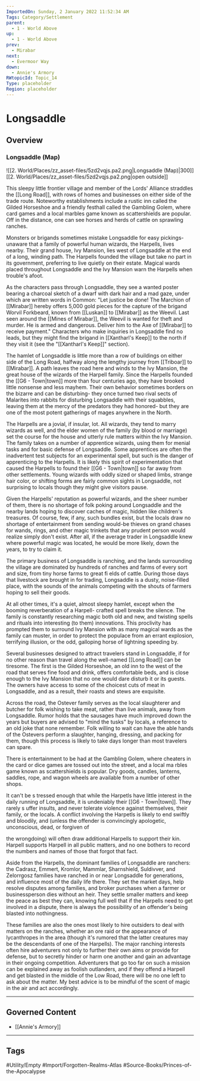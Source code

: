 ```yaml
---
ImportedOn: Sunday, 2 January 2022 11:52:34 AM
Tags: Category/Settlement
parent:
  - 1 - World Above
up:
  - 1 - World Above
prev:
  - Mirabar
next:
  - Evermoor Way
down:
  - Annie's Armory
RWtopicId: Topic_14
Type: placeholder
Region: placeholder
---
```

# Longsaddle
## Overview
### Longsaddle (Map)
![[2. World/Places/zz_asset-files/5zd2vqjs.pa2.png|Longsaddle (Map)|300]]
[[2. World/Places/zz_asset-files/5zd2vqjs.pa2.png|open outside]]

This sleepy little frontier village and member of the Lords' Alliance straddles the [[Long Road]], with rows of homes and businesses on either side of the trade route. Noteworthy establishments include a rustic inn called the Gilded Horseshoe and a friendly festhall called the Gambling Golem, where card games and a local marbles game known as scattershields are popular. Off in the distance, one can see horses and herds of cattle on sprawling ranches.

Monsters or brigands sometimes mistake Longsaddle for easy pickings-unaware that a family of powerful human wizards, the Harpells, lives nearby. Their grand house, Ivy Mansion, lies west of Longsaddle at the end of a long, winding path. The Harpells founded the village but take no part in its government, preferring to live quietly on their estate. Magical wards placed throughout Longsaddle and the Ivy Mansion warn the Harpells when trouble's afoot.

As the characters pass through Longsaddle, they see a wanted poster bearing a charcoal sketch of a dwarf with dark hair and a mad gaze, under which are written words in Common: "Let justice be done! The Marchion of [[Mirabar]] hereby offers 5,000 gold pieces for the capture of the brigand Worvil Forkbeard, known from [[Luskan]] to [[Mirabar]] as the Weevil. Last seen around the [[Mines of Mirabar]], the Weevil is wanted for theft and murder. He is armed and dangerous. Deliver him to the Axe of [[Mirabar]] to receive payment." Characters who make inquiries in Longsaddle find no leads, but they might find the brigand in [[Xantharl's Keep]] to the north if they visit it (see the "[[Xantharl's Keep]]" section).

The hamlet of Longsaddle is little more than a row of buildings on either side of the Long Road, halfway along the lengthy journey from [[Triboar]] to [[Mirabar]]. A path leaves the road here and winds to the Ivy Mansion, the great house of the wizards of the Harpell family. Since the Harpells founded the [[G6 - Town|town]] more than four centuries ago, they have brooked little nonsense and less mayhem. Their own behavior sometimes borders on the bizarre and can be disturbing- they once turned two rival sects of Malarites into rabbits for disturbing Longsaddle with their squabbles, leaving them at the mercy of the predators they had honored- but they are one of the most potent gatherings of mages anywhere in the North.

The Harpells are a jovial, if insular, lot. All wizards, they tend to marry wizards as well, and the elder women of the family (by blood or marriage) set the course for the house and utterly rule matters within the Ivy Mansion. The family takes on a number of apprentice wizards, using them for menial tasks and for basic defense of Longsaddle. Some apprentices are often the inadvertent test subjects for an experimental spell, but such is the danger of apprenticing to the Harpells. It is likely this spirit of experimentation that caused the Harpells to found their [[G6 - Town|town]] so far away from other settlements. Young wizards with oddly sized or shaped limbs, strange hair color, or shifting forms are fairly common sights in Longsaddle, not surprising to locals though they might give visitors pause.

Given the Harpells' reputation as powerful wizards, and the sheer number of them, there is no shortage of folk poking around Longsaddle and the nearby lands hoping to discover caches of magic, hidden like children's treasures. Of course, few, if any, such bundles exist, but the locals draw no shortage of entertainment from sending would-be thieves on grand chases for wands, rings, and other magic trinkets that any prudent person would realize simply don't exist. After all, if the average trader in Longsaddle knew where powerful magic was located, he would be more likely, down the years, to try to claim it.

The primary business of Longsaddle is ranching, and the lands surrounding the village are dominated by hundreds of ranches and farms of every sort and size, from tiny horse farms to great fi elds of cattle. During those days that livestock are brought in for trading, Longsaddle is a dusty, noise-filled place, with the sounds of the animals competing with the shouts of farmers hoping to sell their goods.

At all other times, it's a quiet, almost sleepy hamlet, except when the booming reverberation of a Harpell- crafted spell breaks the silence. The family is constantly researching magic both old and new, and twisting spells and rituals into interesting (to them) innovations. This proclivity has prompted them to surround Ivy Mansion with as many magical wards as the family can muster, in order to protect the populace from an errant explosion, terrifying illusion, or the odd, galloping horse of lightning speeding by.

Several businesses designed to attract travelers stand in Longsaddle, if for no other reason than travel along the well-named [[Long Road]] can be tiresome. The first is the Gilded Horseshoe, an old inn to the west of the road that serves fine food and drink, offers comfortable beds, and is close enough to the Ivy Mansion that no one would dare disturb it or its guests. The owners have access to some of the choicest cuts of meat in Longsaddle, and as a result, their roasts and stews are exquisite.

Across the road, the Ostever family serves as the local slaughterer and butcher for folk wishing to take meat, rather than live animals, away from Longsaddle. Rumor holds that the sausages have much improved down the years but buyers are advised to "mind the tusks" by locals, a reference to an old joke that none remember. Folk willing to wait can have the able hands of the Ostevers perform a slaughter, hanging, dressing, and packing for them, though this process is likely to take days longer than most travelers can spare.

There is entertainment to be had at the Gambling Golem, where cheaters in the card or dice games are tossed out into the street, and a local ma rbles game known as scattershields is popular. Dry goods, candles, lanterns, saddles, rope, and wagon wheels are available from a number of other shops.

It can't be s tressed enough that while the Harpetls have little interest in the daily running of Longsaddle, it is undeniably their [[G6 - Town|town]]. They rarely s uffer insults, and never tolerate violence against themselves, their family, or the locals. A conflict involving the Harpetls is likely to end swiftly and bloodily, and (unless the offender is convincingly apologetic, unconscious, dead, or forgiven of

the wrongdoing) will often draw additional Harpells to support their kin. Harpell supports Harpell in all public matters, and no one bothers to record the numbers and names of those that forgot that fact.

Aside from the Harpells, the dominant families of Longsaddle are ranchers: the Cadrasz, Emmert, Kromlor, Mammlar, Sharnshield, Suldivver, and Zelorrgosz families have ranched in or near Longsaddle for generations, and influence most of the daily life there. They set the market days, help resolve disputes among families, and broker purchases when a farmer or businessperson dies without an heir. They settle smaller matters and keep the peace as best they can, knowing full well that if the Harpells need to get involved in a dispute, there is always the possibility of an offender's being blasted into nothingness.

These families are also the ones most likely to hire outsiders to deal with matters on the ranches, whether an ore raid or the appearance of lycanthropes in the area (though it's rumored that the latter creatures may be the descendants of one of the Harpells). The major ranching interests often hire adventurers not only to further their own aims or provide for defense, but to secretly hinder or harm one another and gain an advantage in their ongoing competition. Adventurers that go too far on such a mission can be explained away as foolish outlanders, and if they offend a Harpell and get blasted in the middle of the Low Road, there will be no one left to ask about the matter. My best advice is to be mindful of the scent of magic in the air and act accordingly.

---
## Governed Content
- [[Annie's Armory]]


---
## Tags
#Utility/Empty #Import/Forgotten-Realms-Atlas #Source-Books/Princes-of-the-Apocalypse

